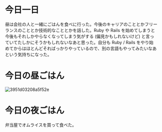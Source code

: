 # 今日一日
昼は会社の人と一緒にごはんを食べに行った。今後のキャリアのこととかフリーランスのこととか技術的なこととかを話した。Ruby や Rails を始めてしまうと今後もそれしかやらなくなってしまう気がする (偏見かもしれないけど) と言っていてたしかにそうかもしれないなあと思った。自分も Ruby / Rails をやり始めてからはほとんどそればっかりやっているので、別の言語もやってみたいなあという気持ちになった。

# 今日の昼ごはん
![3951d03208a5f52e](https://noraworld.github.io/box-bulbasaur/2019/03/3951d03208a5f52e.jpg)

# 今日の夜ごはん
弁当屋でオムライスを買って食べた。
